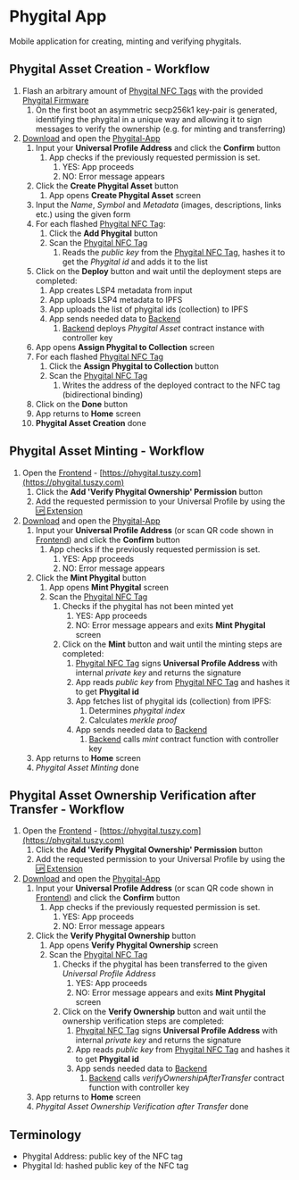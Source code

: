 # Phygital App

Mobile application for creating, minting and verifying phygitals.

## Phygital Asset Creation - Workflow

1. Flash an arbitrary amount of [Phygital NFC Tags](https://github.com/Tuszy/phygital-nfc-tag) with the provided [Phygital Firmware](https://github.com/Tuszy/phygital-nfc-tag/tree/main/arduino-code)
   1. On the first boot an asymmetric secp256k1 key-pair is generated, identifying the phygital in a unique way and allowing it to sign messages to verify the ownership (e.g. for minting and transferring)
2. [Download](https://phygital-app.tuszy.com) and open the [Phygital-App](https://github.com/Tuszy/phygital-app)
   1. Input your **Universal Profile Address** and click the **Confirm** button
      1. App checks if the previously requested permission is set.
         1. YES: App proceeds
         2. NO: Error message appears
   2. Click the **Create Phygital Asset** button
      1. App opens **Create Phygital Asset** screen
   3. Input the *Name*, *Symbol* and *Metadata* (images, descriptions, links etc.) using the given form
   4. For each flashed [Phygital NFC Tag](https://github.com/Tuszy/phygital-nfc-tag):
      1. Click the **Add Phygital** button
      2. Scan the [Phygital NFC Tag](https://github.com/Tuszy/phygital-nfc-tag) 
         1. Reads the *public key* from the [Phygital NFC Tag](https://github.com/Tuszy/phygital-nfc-tag), hashes it to get the *Phygital id* and adds it to the list
   5. Click on the **Deploy** button and wait until the deployment steps are completed:
      1. App creates LSP4 metadata from input
      2. App uploads LSP4 metadata to IPFS
      3. App uploads the list of phygital ids (collection) to IPFS
      4. App sends needed data to [Backend](https://github.com/Tuszy/phygital-backend) 
         1. [Backend](https://github.com/Tuszy/phygital-backend) deploys *Phygital Asset* contract instance with controller key
   6. App opens **Assign Phygital to Collection** screen 
   7. For each flashed [Phygital NFC Tag](https://github.com/Tuszy/phygital-nfc-tag)
      1. Click the **Assign Phygital to Collection** button
      2. Scan the [Phygital NFC Tag](https://github.com/Tuszy/phygital-nfc-tag) 
         1. Writes the address of the deployed contract to the NFC tag (bidirectional binding)
   8. Click on the **Done** button
   9. App returns to **Home** screen
   10. **Phygital Asset Creation** done



## Phygital Asset Minting - Workflow

1. Open the [Frontend](https://github.com/Tuszy/phygital-frontend) - [https://phygital.tuszy.com](https://phygital.tuszy.com)
   1. Click the **Add 'Verify Phygital Ownership' Permission** button
   2. Add the requested permission to your Universal Profile by using the [🆙 Extension](https://docs.lukso.tech/install-up-browser-extension/)
2. [Download](https://phygital-app.tuszy.com) and open the [Phygital-App](https://github.com/Tuszy/phygital-app)
   1. Input your **Universal Profile Address** (or scan QR code shown in [Frontend](https://github.com/Tuszy/phygital-frontend)) and click the **Confirm** button
      1. App checks if the previously requested permission is set.
         1. YES: App proceeds
         2. NO: Error message appears
   2. Click the **Mint Phygital** button
      1. App opens **Mint Phygital** screen
      2. Scan the [Phygital NFC Tag](https://github.com/Tuszy/phygital-nfc-tag) 
         1. Checks if the phygital has not been minted yet
            1. YES: App proceeds
            2. NO: Error message appears and exits **Mint Phygital** screen
         2. Click on the **Mint** button and wait until the minting steps are completed:
            1. [Phygital NFC Tag](https://github.com/Tuszy/phygital-nfc-tag) signs **Universal Profile Address** with internal *private key* and returns the signature
            2. App reads *public key* from [Phygital NFC Tag](https://github.com/Tuszy/phygital-nfc-tag) and hashes it to get **Phygital id**
            3. App fetches list of phygital ids (collection) from IPFS:
               1. Determines *phygital index*
               2. Calculates *merkle proof*
            4. App sends needed data to [Backend](https://github.com/Tuszy/phygital-backend) 
               1. [Backend](https://github.com/Tuszy/phygital-backend) calls *mint* contract function with controller key
   3. App returns to **Home** screen
   4. *Phygital Asset Minting* done
   
## Phygital Asset Ownership Verification after Transfer - Workflow

1. Open the [Frontend](https://github.com/Tuszy/phygital-frontend) - [https://phygital.tuszy.com](https://phygital.tuszy.com)
   1. Click the **Add 'Verify Phygital Ownership' Permission** button
   2. Add the requested permission to your Universal Profile by using the [🆙 Extension](https://docs.lukso.tech/install-up-browser-extension/)
2. [Download](https://phygital-app.tuszy.com) and open the [Phygital-App](https://github.com/Tuszy/phygital-app)
   1. Input your **Universal Profile Address** (or scan QR code shown in [Frontend](https://github.com/Tuszy/phygital-frontend)) and click the **Confirm** button
      1. App checks if the previously requested permission is set.
         1. YES: App proceeds
         2. NO: Error message appears
   2. Click the **Verify Phygital Ownership** button
      1. App opens **Verify Phygital Ownership** screen
      2. Scan the [Phygital NFC Tag](https://github.com/Tuszy/phygital-nfc-tag) 
         1. Checks if the phygital has been transferred to the given *Universal Profile Address*
            1. YES: App proceeds
            2. NO: Error message appears and exits **Mint Phygital** screen
         2. Click on the **Verify Ownership** button and wait until the ownership verification steps are completed:
            1. [Phygital NFC Tag](https://github.com/Tuszy/phygital-nfc-tag) signs **Universal Profile Address** with internal *private key* and returns the signature
            2. App reads *public key* from [Phygital NFC Tag](https://github.com/Tuszy/phygital-nfc-tag) and hashes it to get **Phygital id**
            3. App sends needed data to [Backend](https://github.com/Tuszy/phygital-backend) 
               1. [Backend](https://github.com/Tuszy/phygital-backend)  calls *verifyOwnershipAfterTransfer* contract function with controller key
   3. App returns to **Home** screen
   4. *Phygital Asset Ownership Verification after Transfer* done

## Terminology
- Phygital Address: public key of the NFC tag
- Phygital Id: hashed public key of the NFC tag